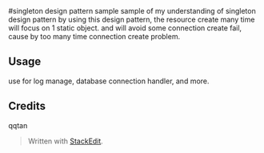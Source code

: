 <snippet>
  <content>
#singleton design pattern sample
sample of my understanding of singleton design pattern 
by using this design pattern, the resource create many time will focus on 1 static object.
and will avoid some connection create fail, cause by too many time connection create problem.


## Usage
use for log manage, database connection handler, and more.


## Credits
qqtan
</content>
</snippet>
> Written with [StackEdit](https://stackedit.io/).


